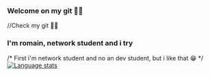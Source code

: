 ### Welcome on my git 👨‍💻
//Check my git 👨‍💻
### I'm romain, network student and i try
/*
First i'm network student and no an dev student, but i like that 😁
*/
[![Language stats](https://github-readme-stats.vercel.app/api/top-langs/?username=audirp29)](https://github.com/audirp29/github-readme-stats)
